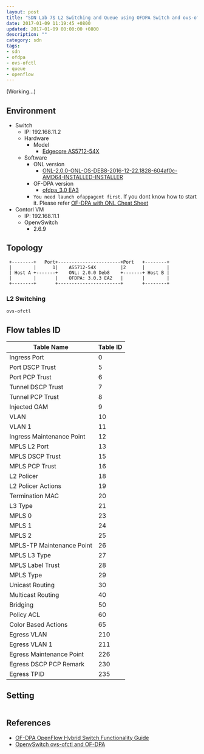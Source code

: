 ```yaml
---
layout: post
title: "SDN Lab 7$ L2 Switching and Queue using OFDPA Switch and ovs-ofctl"
date: 2017-01-09 11:19:45 +0800
updated: 2017-01-09 00:00:00 +0800
description: ""
category: sdn
tags:
- sdn
- ofdpa
- ovs-ofctl
- queue
- openflow
---
```


(Working...)

## Environment
- Switch
  - IP: 192.168.11.2
  - Hardware
    - Model
      - [Edgecore AS5712-54X](http://www.edge-core.com/productsInfo.php?cls=1&cls2=8&cls3=44&id=15)
  - Software
    - ONL version
      - [ONL-2.0.0-ONL-OS-DEB8-2016-12-22.1828-604af0c-AMD64-INSTALLED-INSTALLER](http://opennetlinux.org/binaries/2016.12.22.18.28.604af0c9b3dc9504870c30273ab22f2fb62746c3/ONL-2.0.0-ONL-OS-DEB8-2016-12-22.1828-604af0c-AMD64-INSTALLED-INSTALLER)
    - OF-DPA version
      - [ofdpa_3.0 EA3](https://github.com/onfsdn/atrium-docs/blob/master/16A/ONOS/builds/ofdpa_3.0.3.1%2Baccton1.4~1-1_amd64.deb)
    - `You need launch ofappagent first`. If you dont know how to start it. Please refer [OF-DPA with ONL Cheat Sheet](http://blog.pichuang.com.tw/ofdpa-with-onl-cheat-sheet)
- Contorl VM
  - IP: 192.168.11.1
  - OpenvSwitch
    - 2.6.9

## Topology

```diatt
 +--------+   Port+-----------------------+Port   +--------+
 |        |      1|    AS5712-54X         |2      |        |
 | Host A +-------+    ONL: 2.0.0 Deb8    +-------+ Host B |
 |        |       |    OFDPA: 3.0.3 EA2   |       |        |
 +--------+       +-----------------------+       +--------+
```

### L2 Switching
```
ovs-ofctl
```

## Flow tables ID

|Table Name | Table ID|
|-----------|---------|
|Ingress Port | 0 |
|Port DSCP Trust | 5|
|Port PCP Trust | 6|
|Tunnel DSCP Trust | 7|
|Tunnel PCP Trust | 8|
|Injected OAM| 9|
|VLAN | 10|
|VLAN 1 | 11|
|Ingress Maintenance Point | 12|
|MPLS L2 Port | 13|
|MPLS DSCP Trust | 15|
|MPLS PCP Trust | 16|
|L2 Policer | 18|
|L2 Policer Actions | 19|
|Termination MAC | 20|
|L3 Type| 21|
|MPLS 0 | 23|
|MPLS 1 | 24|
|MPLS 2 | 25|
|MPLS-TP Maintenance Point | 26|
|MPLS L3 Type| 27|
|MPLS Label Trust | 28|
|MPLS Type | 29|
|Unicast Routing | 30|
|Multicast Routing | 40|
|Bridging | 50|
|Policy ACL | 60|
|Color Based Actions | 65|
|Egress VLAN | 210|
|Egress VLAN 1 | 211|
|Egress Maintenance Point| 226|
|Egress DSCP PCP Remark | 230|
|Egress TPID | 235|

## Setting
```

```

## References
- [OF-DPA OpenFlow Hybrid Switch Functionality Guide](https://github.com/open-switch/ops/blob/master/docs/ofdpa_hybrid_functionality_guide.md#overview)
- [OpenvSwitch ovs-ofctl and OF-DPA](http://blog.pichuang.com.tw/ovs-ofctl-and-ofdpa)
